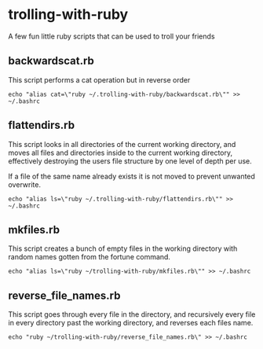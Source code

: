 trolling-with-ruby
==================

A few fun little ruby scripts that can be used to troll your friends

## backwardscat.rb

This script performs a cat operation but in reverse order

	echo "alias cat=\"ruby ~/.trolling-with-ruby/backwardscat.rb\"" >> ~/.bashrc

## flattendirs.rb

This script looks in all directories of the current working directory, and moves all files and directories inside to the current working directory, effectively destroying the users file structure by one level of depth per use.

If a file of the same name already exists it is not moved to prevent unwanted overwrite.

	echo "alias ls=\"ruby ~/.trolling-with-ruby/flattendirs.rb\"" >> ~/.bashrc

## mkfiles.rb

This script creates a bunch of empty files in the working directory with random names gotten from the fortune command.

	echo "alias ls=\"ruby ~/trolling-with-ruby/mkfiles.rb\"" >> ~/.bashrc

## reverse_file_names.rb

This script goes through every file in the directory, and recursively every file in every directory past the working directory, and reverses each files name.

	echo "ruby ~/trolling-with-ruby/reverse_file_names.rb\" >> ~/.bashrc
